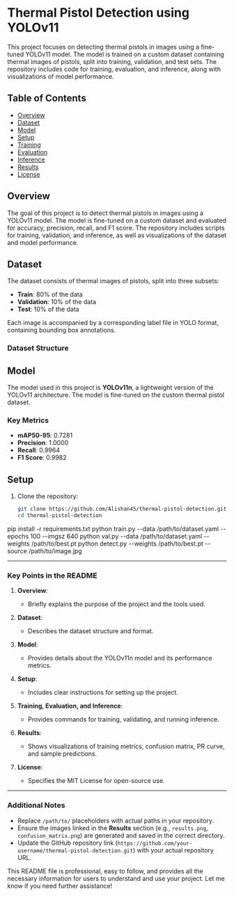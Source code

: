 # Thermal Pistol Detection using YOLOv11

This project focuses on detecting thermal pistols in images using a fine-tuned YOLOv11 model. The model is trained on a custom dataset containing thermal images of pistols, split into training, validation, and test sets. The repository includes code for training, evaluation, and inference, along with visualizations of model performance.

## Table of Contents
- [Overview](#overview)
- [Dataset](#dataset)
- [Model](#model)
- [Setup](#setup)
- [Training](#training)
- [Evaluation](#evaluation)
- [Inference](#inference)
- [Results](#results)
- [License](#license)

## Overview
The goal of this project is to detect thermal pistols in images using a YOLOv11 model. The model is fine-tuned on a custom dataset and evaluated for accuracy, precision, recall, and F1 score. The repository includes scripts for training, validation, and inference, as well as visualizations of the dataset and model performance.

## Dataset
The dataset consists of thermal images of pistols, split into three subsets:
- **Train**: 80% of the data
- **Validation**: 10% of the data
- **Test**: 10% of the data

Each image is accompanied by a corresponding label file in YOLO format, containing bounding box annotations.

### Dataset Structure

## Model
The model used in this project is **YOLOv11n**, a lightweight version of the YOLOv11 architecture. The model is fine-tuned on the custom thermal pistol dataset.

### Key Metrics
- **mAP50-95**: 0.7281
- **Precision**: 1.0000
- **Recall**: 0.9964
- **F1 Score**: 0.9982

## Setup
1. Clone the repository:
   ```bash
   git clone https://github.com/Alishan45/thermal-pistol-detection.git
   cd thermal-pistol-detection
pip install -r requirements.txt
python train.py --data /path/to/dataset.yaml --epochs 100 --imgsz 640
python val.py --data /path/to/dataset.yaml --weights /path/to/best.pt
python detect.py --weights /path/to/best.pt --source /path/to/image.jpg

---

### **Key Points in the README**
1. **Overview**:
   - Briefly explains the purpose of the project and the tools used.

2. **Dataset**:
   - Describes the dataset structure and format.

3. **Model**:
   - Provides details about the YOLOv11n model and its performance metrics.

4. **Setup**:
   - Includes clear instructions for setting up the project.

5. **Training, Evaluation, and Inference**:
   - Provides commands for training, validating, and running inference.

6. **Results**:
   - Shows visualizations of training metrics, confusion matrix, PR curve, and sample predictions.

7. **License**:
   - Specifies the MIT License for open-source use.

---

### **Additional Notes**
- Replace `/path/to/` placeholders with actual paths in your repository.
- Ensure the images linked in the **Results** section (e.g., `results.png`, `confusion_matrix.png`) are generated and saved in the correct directory.
- Update the GitHub repository link (`https://github.com/your-username/thermal-pistol-detection.git`) with your actual repository URL.

This README file is professional, easy to follow, and provides all the necessary information for users to understand and use your project. Let me know if you need further assistance!
